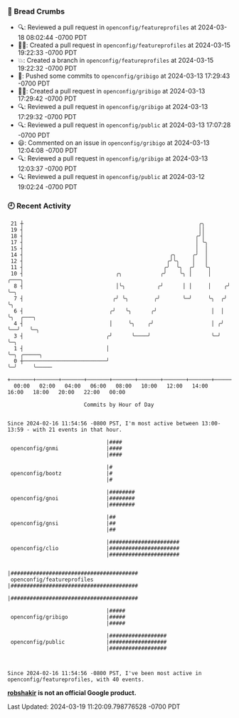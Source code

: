 ### 🍞 Bread Crumbs

 * 🔍: Reviewed a pull request in  `openconfig/featureprofiles` at 2024-03-18 08:02:44 -0700 PDT
 * ✍🏼: Created a pull request in `openconfig/featureprofiles` at 2024-03-15 19:22:33 -0700 PDT
 * 💥: Created a branch in `openconfig/featureprofiles` at 2024-03-15 19:22:32 -0700 PDT
 * 🚢: Pushed some commits to `openconfig/gribigo` at 2024-03-13 17:29:43 -0700 PDT
 * ✍🏼: Created a pull request in `openconfig/gribigo` at 2024-03-13 17:29:42 -0700 PDT
 * 🔍: Reviewed a pull request in  `openconfig/gribigo` at 2024-03-13 17:29:32 -0700 PDT
 * 🔍: Reviewed a pull request in  `openconfig/public` at 2024-03-13 17:07:28 -0700 PDT
 * 😃: Commented on an issue in `openconfig/gribigo` at 2024-03-13 12:04:08 -0700 PDT
 * 🔍: Reviewed a pull request in  `openconfig/gribigo` at 2024-03-13 12:03:37 -0700 PDT
 * 🔍: Reviewed a pull request in  `openconfig/public` at 2024-03-12 19:02:24 -0700 PDT

### 🕘 Recent Activity
```
 21 ┼                                                       ╭╮
 19 ┤                                                       ││
 18 ┤                                                      ╭╯│
 17 ┤                                                      │ ╰╮
 15 ┤                                                      │  │
 14 ┤                                              ╭╮     ╭╯  │
 12 ┤                                             ╭╯╰╮    │   │
 11 ┤                                            ╭╯  ╰╮  ╭╯   ╰╮
 10 ┤                             ╭╮            ╭╯    ╰╮ │     │     ╭───╮
  8 ┤                             │╰╮          ╭╯      │ │     │    ╭╯   ╰─╮
  7 ┤                            ╭╯ ╰╮        ╭╯       ╰─╯     ╰╮  ╭╯      ╰╮
  6 ┤                           ╭╯   ╰╮      ╭╯                 │  │        ╰╮  ╭───╮
  4 ┤                           │     ╰╮    ╭╯                  │ ╭╯         ╰──╯   ╰─╮
  3 ┤                          ╭╯      ╰────╯                   ╰─╯                   ╰─╮
  1 ┤                          │                                                        ╰─╮ ╭─────╮
  0 ┼──────────────────────────╯                                                          ╰─╯     ╰─────
    +───────+───────+───────+───────+───────+───────+───────+───────+───────+───────+───────+───────+────
  00:00   02:00   04:00   06:00   08:00   10:00   12:00   14:00   16:00   18:00   20:00   22:00   00:00   

						Commits by Hour of Day


Since 2024-02-16 11:54:56 -0800 PST, I'm most active between 13:00-13:59 - with 21 events in that hour.

```



```
                               |####
 openconfig/gnmi               |####
                               |####

                               |#
 openconfig/bootz              |#
                               |#

                               |########
 openconfig/gnoi               |########
                               |########

                               |##
 openconfig/gnsi               |##
                               |##

                               |######################
 openconfig/clio               |######################
                               |######################

                               |########################################
 openconfig/featureprofiles    |########################################
                               |########################################

                               |#####
 openconfig/gribigo            |#####
                               |#####

                               |##################
 openconfig/public             |##################
                               |##################



Since 2024-02-16 11:54:56 -0800 PST, I've been most active in openconfig/featureprofiles, with 40 events.

```
**[robshakir](mailto:robjs@google.com) is not an official Google product.**  


Last Updated: 2024-03-19 11:20:09.798776528 -0700 PDT
